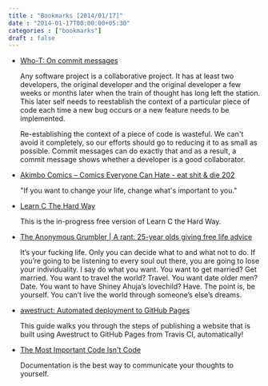 ```yaml
---
title : "Bookmarks [2014/01/17]"
date : "2014-01-17T00:00:00+05:30"
categories : ["bookmarks"]
draft : false
---
```


-   [Who-T: On commit messages](http://who-t.blogspot.in/2009/12/on-commit-messages.html)

    Any software project is a collaborative project. It has at least two
    developers, the original developer and the original developer a few
    weeks or months later when the train of thought has long left the
    station. This later self needs to reestablish the context of a
    particular piece of code each time a new bug occurs or a new feature
    needs to be implemented.

    Re-establishing the context of a piece of code is wasteful. We can't
    avoid it completely, so our efforts should go to reducing it to as
    small as possible. Commit messages can do exactly that and as a
    result, a commit message shows whether a developer is a good
    collaborator.

-   [Akimbo Comics – Comics Everyone Can Hate - eat shit & die 202](http://www.akimbocomics.com/?p=711)

    "If you want to change your life, change what's important to you."

-   [Learn C The Hard Way](http://c.learncodethehardway.org/book/)

    This is the in-progress free version of Learn C the Hard Way.

-   [The Anonymous Grumbler | A rant: 25-year olds giving free life advice](http://iliketogrumble.tumblr.com/post/71785851465/a-rant-25-year-olds-giving-free-life-advice)

    It’s your fucking life. Only you can decide what to and what not to
    do. If you’re going to be listening to every soul out there, you are
    going to lose your individuality. I say do what you want. You want
    to get married? Get married. You want to travel the world?
    Travel. You want date older men? Date. You want to have Shiney
    Ahuja’s lovechild? Have. The point is, be yourself. You can’t live
    the world through someone’s else’s dreams.

-   [awestruct: Automated deployment to GitHub Pages](http://awestruct.org/auto-deploy-to-github-pages/)

    This guide walks you through the steps of publishing a website that
    is built using Awestruct to GitHub Pages from Travis CI,
    automatically!

-   [The Most Important Code Isn't Code](http://zachholman.com/posts/documentation/)

    Documentation is the best way to communicate your thoughts to
    yourself.
